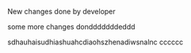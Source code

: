 New changes done by developer

some more changes dondddddddeddd

sdhauhaisudhiashuahcdiaohszhenadiwsnalnc
cccccc

